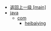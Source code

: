 - [返回上一级 [main]](notes/code/Flink/flink-basis-java/src/main/)
- [java](notes/code/Flink/flink-basis-java/src/main/java/)
  - [com](notes/code/Flink/flink-basis-java/src/main/java/com/)
    - [heibaiying](notes/code/Flink/flink-basis-java/src/main/java/com/heibaiying/)
